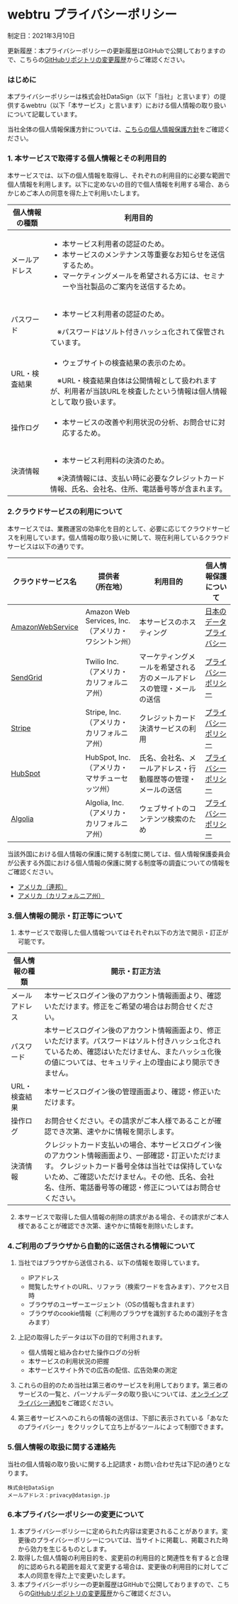 webtru プライバシーポリシー
========

制定日：2021年3月10日

更新履歴：本プライバシーポリシーの更新履歴はGitHubで公開しておりますので、こちらの[GitHubリポジトリの変更履歴](https://github.com/datasign-inc/webtru/commits/main/privacy-policy.md)からご確認ください。

### はじめに

本プライバシーポリシーは株式会社DataSign（以下「当社」と言います）の提供するwebtru（以下「本サービス」と言います）における個人情報の取り扱いについて記載しています。

当社全体の個人情報保護方針については、[こちらの個人情報保護方針](https://datasign.jp/pii_policy/)をご確認ください。

### 1. 本サービスで取得する個人情報とその利用目的

本サービスでは、以下の個人情報を取得し、それぞれの利用目的に必要な範囲で個人情報を利用します。以下に定めないの目的で個人情報を利用する場合、あらかじめご本人の同意を得た上で利用いたします。

| 個人情報の種類 | 利用目的 |
----|----
| メールアドレス | <ul><li>本サービス利用者の認証のため。</li><li>本サービスのメンテナンス等重要なお知らせを送信するため。</li><li>マーケティングメールを希望される方には、セミナーや当社製品のご案内を送信するため。</li></ul> |
| パスワード | <ul><li>本サービス利用者の認証のため。</li></ul>　※パスワードはソルト付きハッシュ化されて保管されています。 |
| URL・検査結果 | <ul><li>ウェブサイトの検査結果の表示のため。</li></ul>　※URL・検査結果自体は公開情報として扱われますが、利用者が当該URLを検査したという情報は個人情報として取り扱います。 |
| 操作ログ | <ul><li>本サービスの改善や利用状況の分析、お問合せに対応するため。</li></ul> |
| 決済情報 | <ul><li>本サービス利用料の決済のため。 </li></ul>　※決済情報には、支払い時に必要なクレジットカード情報、氏名、会社名、住所、電話番号等が含まれます。|

### 2.クラウドサービスの利用について

本サービスでは、業務運営の効率化を目的として、必要に応じてクラウドサービスを利用しています。個人情報の取り扱いに関して、現在利用しているクラウドサービスは以下の通りです。

| クラウドサービス名 | 提供者<br>（所在地） | 利用目的 | 個人情報保護について |
| ---- | ---- | ---- | ---- |
| [AmazonWebService](https://aws.amazon.com/) | Amazon Web Services, Inc.<br>（アメリカ・ワシントン州） | 本サービスのホスティング | [日本のデータプライバシー](https://aws.amazon.com/jp/compliance/japan-data-privacy/) |
| [SendGrid](https://sendgrid.com/) | Twilio Inc.<br>（アメリカ・カリフォルニア州） | マーケティングメールを希望される方のメールアドレスの管理・メールの送信 | [プライバシーポリシー](https://www.twilio.com/ja/legal/privacy) |
| [Stripe](https://stripe.com/) | Stripe, Inc.<br>（アメリカ・カリフォルニア州） | クレジットカード決済サービスの利用 | [プライバシーポリシー](https://stripe.com/jp/privacy) |
| [HubSpot](https://www.hubspot.jp/) | HubSpot, Inc.<br>（アメリカ・マサチューセッツ州） | 氏名、会社名、メールアドレス・行動履歴等の管理・メールの送信 | [プライバシーポリシー](https://legal.hubspot.com/jp/privacy-policy) |
| [Algolia](https://www.algolia.com/) | Algolia, Inc.<br>（アメリカ・カリフォルニア州） | ウェブサイトのコンテンツ検索のため | [プライバシーポリシー](https://www.algolia.com/policies/privacy/) |

当該外国における個人情報の保護に関する制度に関しては、個人情報保護委員会が公表する外国における個人情報の保護に関する制度等の調査についての情報をご確認ください。
* [アメリカ（連邦）](https://www.ppc.go.jp/files/pdf/USA_report.pdf)
* [アメリカ（カリフォルニア州）](https://www.ppc.go.jp/files/pdf/california_report.pdf)

### 3.個人情報の開示・訂正等について

1. 本サービスで取得した個人情報ついてはそれぞれ以下の方法で開示・訂正が可能です。

| 個人情報の種類 | 開示・訂正方法 |
---- | ----
| メールアドレス | 本サービスログイン後のアカウント情報画面より、確認いただけます。修正をご希望の場合はお問合せください。|
| パスワード | 本サービスログイン後のアカウント情報画面より、修正いただけます。パスワードはソルト付きハッシュ化されているため、確認はいただけません、またハッシュ化後の値については、セキュリティ上の理由により開示できません。|
| URL・検査結果 | 本サービスログイン後の管理画面より、確認・修正いただけます。 |
| 操作ログ | お問合せください。その請求がご本人様であることが確認でき次第、速やかに情報を開示します。 |
| 決済情報 | クレジットカード支払いの場合、本サービスログイン後のアカウント情報画面より、一部確認・訂正いただけます。 クレジットカード番号全体は当社では保持していないため、ご確認いただけません。その他、氏名、会社名、住所、電話番号等の確認・修正についてはお問合せください。 |

2. 本サービスで取得した個人情報の削除の請求がある場合、その請求がご本人様であることが確認でき次第、速やかに情報を削除いたします。

### 4.ご利用のブラウザから自動的に送信される情報について

1. 当社ではブラウザから送信される、以下の情報を取得しています。
    * IPアドレス
    * 閲覧したサイトのURL、リファラ（検索ワードを含みます）、アクセス日時
    * ブラウザのユーザーエージェント（OSの情報も含まれます）
    * ブラウザのcookie情報（ご利用のブラウザを識別するための識別子を含みます）

2. 上記の取得したデータは以下の目的で利用されます。
    * 個人情報と組み合わせた操作ログの分析
    * 本サービスの利用状況の把握
    * 本サービスサイト外での広告の配信、広告効果の測定

3. これらの目的のため当社は第三者のサービスを利用しております。第三者のサービスの一覧と、パーソナルデータの取り扱いについては、[オンラインプライバシー通知](https://as.datasign.co/privacy/policy/3c92c535-ja)をご確認ください。

4. 第三者サービスへのこれらの情報の送信は、下部に表示されている「あなたのプライバシー」をクリックして立ち上がるツールによって制御できます。

### 5.個人情報の取扱に関する連絡先

当社の個人情報の取り扱いに関する上記請求・お問い合わせ先は下記の通りとなります。

    株式会社DataSign
    メールアドレス：privacy@datasign.jp

### 6.本プライバシーポリシーの変更について

1. 本プライバシーポリシーに定められた内容は変更されることがあります。変更後のプライバシーポリシーについては、当サイトに掲載し、掲載された時から効力を生じるものとします。
2. 取得した個人情報の利用目的を、変更前の利用目的と関連性を有すると合理的に認められる範囲を超えて変更する場合は、変更後の利用目的に対してご本人の同意を得た上で変更いたします。
3. 本プライバシーポリシーの更新履歴はGitHubで公開しておりますので、こちらの[GitHubリポジトリの変更履歴](https://github.com/datasign-inc/webtru/commits/main/privacy-policy.md)からご確認ください。
